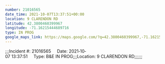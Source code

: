 ```yaml
---
number: 21016565
date_time: 2021-10-07T13:37:51+00:00
location: 9 CLARENDON RD
latitude: 42.3800460399967
longitude: -71.16215444689716
type: IN PROG
google_maps_link: https://maps.google.com/?q=42.3800460399967,-71.16215444689716
---
```


;;;Incident #: 21016565     Date: 2021‐10‐07 13:37:51     Type: B&E IN PROG;;;Location: 9 CLARENDON RD;;;;;;
